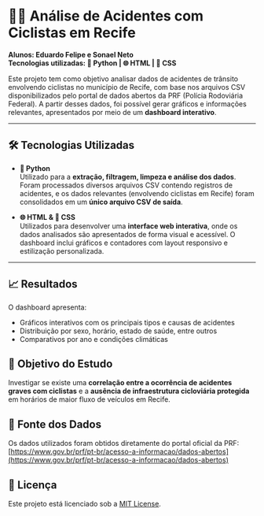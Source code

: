 # 🚴‍♂️ Análise de Acidentes com Ciclistas em Recife

**Alunos: Eduardo Felipe e Sonael Neto**  
**Tecnologias utilizadas: 🐍 Python | 🌐 HTML | 🎨 CSS**

Este projeto tem como objetivo analisar dados de acidentes de trânsito envolvendo ciclistas no município de Recife, com base nos arquivos CSV disponibilizados pelo portal de dados abertos da PRF (Polícia Rodoviária Federal). A partir desses dados, foi possível gerar gráficos e informações relevantes, apresentados por meio de um **dashboard interativo**.

---

## 🛠️ Tecnologias Utilizadas

- **🐍 Python**  
  Utilizado para a **extração, filtragem, limpeza e análise dos dados**. Foram processados diversos arquivos CSV contendo registros de acidentes, e os dados relevantes (envolvendo ciclistas em Recife) foram consolidados em um **único arquivo CSV de saída**.

- **🌐 HTML & 🎨 CSS**  
  Utilizados para desenvolver uma **interface web interativa**, onde os dados analisados são apresentados de forma visual e acessível. O dashboard inclui gráficos e contadores com layout responsivo e estilização personalizada.

---


## 📈 Resultados

O dashboard apresenta:
- Gráficos interativos com os principais tipos e causas de acidentes
- Distribuição por sexo, horário, estado de saúde, entre outros
- Comparativos por ano e condições climáticas

## 📌 Objetivo do Estudo

Investigar se existe uma **correlação entre a ocorrência de acidentes graves com ciclistas** e a **ausência de infraestrutura cicloviária protegida** em horários de maior fluxo de veículos em Recife.

## 🔗 Fonte dos Dados

Os dados utilizados foram obtidos diretamente do portal oficial da PRF:  
[https://www.gov.br/prf/pt-br/acesso-a-informacao/dados-abertos](https://www.gov.br/prf/pt-br/acesso-a-informacao/dados-abertos)

## 📃 Licença

Este projeto está licenciado sob a [MIT License](LICENSE).
